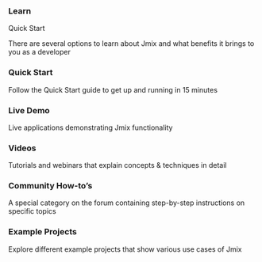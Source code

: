 ### Learn
Quick Start 

There are several options to learn about Jmix and what benefits it brings to you as a developer
### Quick Start
Follow the Quick Start guide to get up and running in 15 minutes
### Live Demo
Live applications demonstrating Jmix functionality
### Videos
Tutorials and webinars that explain concepts & techniques in detail
### Community How-to’s
A special category on the forum containing step-by-step instructions on specific topics
### Example Projects
Explore different example projects that show various use cases of Jmix